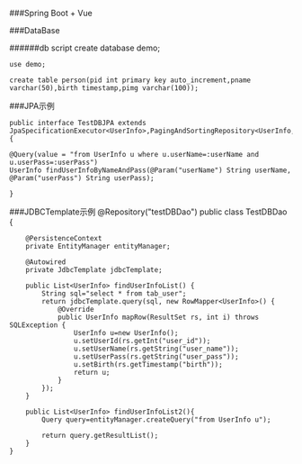 
###Spring Boot + Vue 

###DataBase

######db script
    create database demo;
    
    use demo;
    
    create table person(pid int primary key auto_increment,pname varchar(50),birth timestamp,pimg varchar(100));

###JPA示例

    public interface TestDBJPA extends JpaSpecificationExecutor<UserInfo>,PagingAndSortingRepository<UserInfo,Long> {

    @Query(value = "from UserInfo u where u.userName=:userName and u.userPass=:userPass")
    UserInfo findUserInfoByNameAndPass(@Param("userName") String userName, @Param("userPass") String userPass);

    }
    
###JDBCTemplate示例
    @Repository("testDBDao")
    public class TestDBDao {
    
        @PersistenceContext
        private EntityManager entityManager;
    
        @Autowired
        private JdbcTemplate jdbcTemplate;
    
        public List<UserInfo> findUserInfoList() {
            String sql="select * from tab_user";
            return jdbcTemplate.query(sql, new RowMapper<UserInfo>() {
                @Override
                public UserInfo mapRow(ResultSet rs, int i) throws SQLException {
                    UserInfo u=new UserInfo();
                    u.setUserId(rs.getInt("user_id"));
                    u.setUserName(rs.getString("user_name"));
                    u.setUserPass(rs.getString("user_pass"));
                    u.setBirth(rs.getTimestamp("birth"));
                    return u;
                }
            });
        }
    
        public List<UserInfo> findUserInfoList2(){
            Query query=entityManager.createQuery("from UserInfo u");
            
            return query.getResultList();
        }
    }